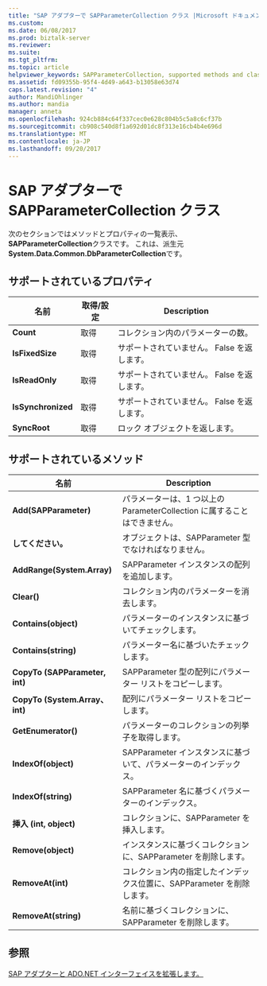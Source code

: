 ```yaml
---
title: "SAP アダプターで SAPParameterCollection クラス |Microsoft ドキュメント"
ms.custom: 
ms.date: 06/08/2017
ms.prod: biztalk-server
ms.reviewer: 
ms.suite: 
ms.tgt_pltfrm: 
ms.topic: article
helpviewer_keywords: SAPParameterCollection, supported methods and classes
ms.assetid: fd09355b-95f4-4d49-a643-b13058e63d74
caps.latest.revision: "4"
author: MandiOhlinger
ms.author: mandia
manager: anneta
ms.openlocfilehash: 924cb884c64f337cec0e628c804b5c5a8c6cf37b
ms.sourcegitcommit: cb908c540d8f1a692d01dc8f313e16cb4b4e696d
ms.translationtype: MT
ms.contentlocale: ja-JP
ms.lasthandoff: 09/20/2017
---
```

# <a name="sapparametercollection-class-in-the-sap-adapter"></a>SAP アダプターで SAPParameterCollection クラス
次のセクションではメソッドとプロパティの一覧表示、 **SAPParameterCollection**クラスです。 これは、派生元**System.Data.Common.DbParameterCollection**です。  
  
## <a name="supported-properties"></a>サポートされているプロパティ  
  
|名前|取得/設定|Description|  
|----------|--------------|-----------------|  
|**Count**|取得|コレクション内のパラメーターの数。|  
|**IsFixedSize**|取得|サポートされていません。 False を返します。|  
|**IsReadOnly**|取得|サポートされていません。 False を返します。|  
|**IsSynchronized**|取得|サポートされていません。 False を返します。|  
|**SyncRoot**|取得|ロック オブジェクトを返します。|  
  
## <a name="supported-methods"></a>サポートされているメソッド  
  
|名前|Description|  
|----------|-----------------|  
|**Add(SAPParameter)**|パラメーターは、1 つ以上の ParameterCollection に属することはできません。|  
|**してください。**|オブジェクトは、SAPParameter 型でなければなりません。|  
|**AddRange(System.Array)**|SAPParameter インスタンスの配列を追加します。|  
|**Clear()**|コレクション内のパラメーターを消去します。|  
|**Contains(object)**|パラメーターのインスタンスに基づいてチェックします。|  
|**Contains(string)**|パラメーター名に基づいたチェックします。|  
|**CopyTo (SAPParameter, int)**|SAPParameter 型の配列にパラメーター リストをコピーします。|  
|**CopyTo (System.Array、int)**|配列にパラメーター リストをコピーします。|  
|**GetEnumerator()**|パラメーターのコレクションの列挙子を取得します。|  
|**IndexOf(object)**|SAPParameter インスタンスに基づいて、パラメーターのインデックス。|  
|**IndexOf(string)**|SAPParameter 名に基づくパラメーターのインデックス。|  
|**挿入 (int, object)**|コレクションに、SAPParameter を挿入します。|  
|**Remove(object)**|インスタンスに基づくコレクションに、SAPParameter を削除します。|  
|**RemoveAt(int)**|コレクション内の指定したインデックス位置に、SAPParameter を削除します。|  
|**RemoveAt(string)**|名前に基づくコレクションに、SAPParameter を削除します。|  
  
## <a name="see-also"></a>参照  
 [SAP アダプターと ADO.NET インターフェイスを拡張します。](../../adapters-and-accelerators/adapter-sap/extend-ado-net-interfaces-with-the-sap-adapter.md)